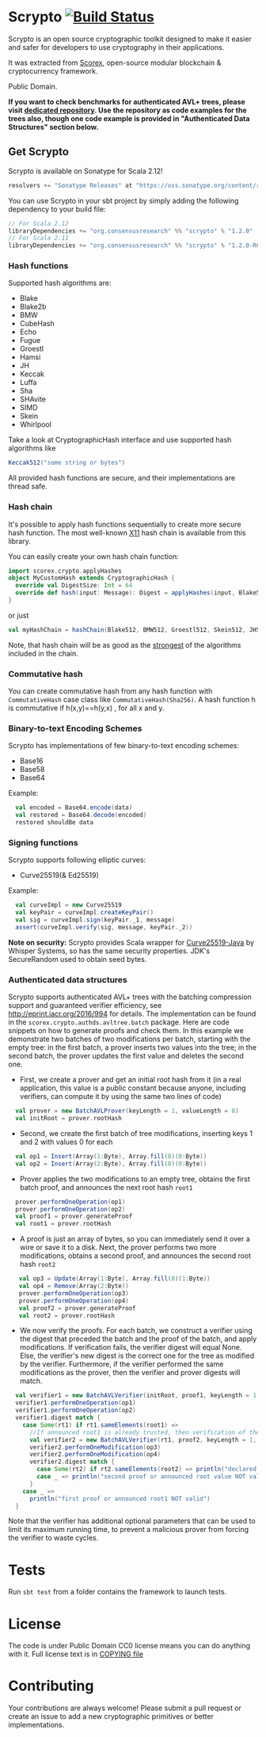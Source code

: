 # Scrypto [![Build Status](https://travis-ci.org/input-output-hk/scrypto.svg?branch=master)](https://travis-ci.org/input-output-hk/scrypto)

Scrypto is an open source cryptographic toolkit designed to make it easier and safer for developers to use cryptography in their applications.

It was extracted from [Scorex](https://github.com/ScorexProject/Scorex-Lagonaki), open-source modular blockchain & cryptocurrency framework.

Public Domain.

**If you want to check benchmarks for authenticated AVL+ trees, please visit [dedicated repository](https://github.com/input-output-hk/scrypto-benchmarks).
Use the repository as code examples for the trees also, though one code example is provided in "Authenticated Data Structures" section below.**

## Get Scrypto

Scrypto is available on Sonatype for Scala 2.12!
```scala
resolvers += "Sonatype Releases" at "https://oss.sonatype.org/content/repositories/releases/"
```

You can use Scrypto in your sbt project by simply adding the following dependency to your build file:
```scala
// For Scala 2.12
libraryDependencies += "org.consensusresearch" %% "scrypto" % "1.2.0"
// For Scala 2.11
libraryDependencies += "org.consensusresearch" %% "scrypto" % "1.2.0-RC3"
```

### Hash functions

Supported hash algorithms are:
- Blake
- Blake2b
- BMW
- CubeHash
- Echo
- Fugue
- Groestl
- Hamsi
- JH
- Keccak
- Luffa
- Sha
- SHAvite
- SIMD
- Skein
- Whirlpool
       
Take a look at CryptographicHash interface and use supported hash algorithms like
```scala
Keccak512("some string or bytes")
```
All provided hash functions are secure, and their implementations are thread safe.

### Hash chain

It's possible to apply hash functions sequentially to create more secure hash function. The most well-known [X11](http://en.wiki.dashninja.pl/wiki/X11) hash chain is available from this library.

You can easily create your own hash chain function:
```scala
import scorex.crypto.applyHashes
object MyCustomHash extends CryptographicHash {
  override val DigestSize: Int = 64
  override def hash(input: Message): Digest = applyHashes(input, Blake512, Sha512, Groestl512, Skein512)
}
```
or just
```scala
val myHashChain = hashChain(Blake512, BMW512, Groestl512, Skein512, JH512, Keccak512, Luffa512, Wirlpool)
```
Note, that hash chain will be as good as the [strongest](https://en.wikipedia.org/wiki/Cryptographic_hash_function#Concatenation_of_cryptographic_hash_functions) of the algorithms included in the chain.

### Commutative hash

You can create commutative hash from any hash function with `CommutativeHash` case class like `CommutativeHash(Sha256)`.
A hash function h is commutative if h(x,y)==h(y,x) , for all x and y.

### Binary-to-text Encoding Schemes

Scrypto has implementations of few binary-to-text encoding schemes:

- Base16
- Base58
- Base64

Example:

```scala
  val encoded = Base64.encode(data)
  val restored = Base64.decode(encoded)
  restored shouldBe data
```

### Signing functions

Scrypto supports following elliptic curves:

- Curve25519(& Ed25519)

Example:

```scala
  val curveImpl = new Curve25519
  val keyPair = curveImpl.createKeyPair()
  val sig = curveImpl.sign(keyPair._1, message)
  assert(curveImpl.verify(sig, message, keyPair._2))
```

**Note on security:** Scrypto provides Scala wrapper for [Curve25519-Java](https://github.com/WhisperSystems/curve25519-java) by
Whisper Systems, so has the same security properties. JDK's SecureRandom used to obtain seed bytes.

### Authenticated data structures

Scrypto supports authenticated AVL+ trees with the batching compression support and guaranteed verifier efficiency, see http://eprint.iacr.org/2016/994 for details. 
The implementation can be found in the `scorex.crypto.authds.avltree.batch` package. Here are code snippets on how to generate
proofs and check them. In this example we demonstrate two batches of two modifications per batch, starting with the empty tree: in the first batch, a prover inserts two values 
into the tree; in the second batch, the prover updates the first value and deletes the second one.
 
* First, we create a prover and get an initial root hash from it (in a real application, this value is a public
constant because anyone, including verifiers, can compute it by using the same two lines of code)

```scala
  val prover = new BatchAVLProver(keyLength = 1, valueLength = 8)
  val initRoot = prover.rootHash
```        


* Second, we create the first batch of tree modifications, inserting keys 1 and 2 with values 0 for each 

```scala
  val op1 = Insert(Array(1:Byte), Array.fill(8)(0:Byte))
  val op2 = Insert(Array(2:Byte), Array.fill(8)(0:Byte))
```
    
* Prover applies the two modifications to an empty tree, obtains the first batch proof, and announces the next root hash `root1`
    
```scala    
  prover.performOneOperation(op1)
  prover.performOneOperation(op2)
  val proof1 = prover.generateProof
  val root1 = prover.rootHash
```    
      
* A proof is just an array of bytes, so you can immediately send it over a 
wire or save it to a disk. Next, the prover performs two more modifications, obtains a second proof, and announces the second
root hash `root2` 

```scala
   val op3 = Update(Array(1:Byte), Array.fill(8)(1:Byte))
   val op4 = Remove(Array(2:Byte))
   prover.performOneOperation(op3)
   prover.performOneOperation(op4)
   val proof2 = prover.generateProof
   val root2 = prover.rootHash
```

* We now verify the proofs. For each batch, we construct a verifier using the digest
that preceded the batch and the proof of the batch, and apply modifications. 
If verification fails, the verifier digest will equal None.  Else, the verifier's new digest
is the correct one for the tree as modified by the verifier. Furthermore, if the verifier
performed the same modifications as the prover, then the verifier and prover digests will match.

```scala
  val verifier1 = new BatchAVLVerifier(initRoot, proof1, keyLength = 1, valueLength = 8)
  verifier1.performOneOperation(op1)           
  verifier1.performOneOperation(op2)
  verifier1.digest match {
    case Some(rt1) if rt1.sameElements(root1) =>
      //If announced root1 is already trusted, then verification of the second batch can simply start here
      val verifier2 = new BatchAVLVerifier(rt1, proof2, keyLength = 1, valueLength = 8)
      verifier2.performOneModification(op3)
      verifier2.performOneModification(op4)
      verifier2.digest match {
        case Some(rt2) if rt2.sameElements(root2) => println("declared root2 value and proofs are valid")
        case _ => println("second proof or announced root value NOT valid")
      }
    case _ =>
      println("first proof or announced root1 NOT valid")
  }
```

Note that the verifier has additional optional parameters that can be used to limit its maximum running time, to prevent
a malicious prover from forcing the verifier to waste cycles.

# Tests

Run `sbt test` from a folder contains the framework to launch tests.

# License

The code is under Public Domain CC0 license means you can do anything with it. Full license text is in [COPYING file](https://github.com/ScorexProject/scrypto/blob/master/COPYING)

# Contributing

Your contributions are always welcome! Please submit a pull request or create an issue to add a new cryptographic primitives or better implementations.
